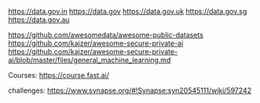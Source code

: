 https://data.gov.in
https://data.gov
https://data.gov.uk
https://data.gov.sg
https://data.gov.au

https://github.com/awesomedata/awesome-public-datasets
https://github.com/kajzer/awesome-secure-private-ai
https://github.com/kajzer/awesome-secure-private-ai/blob/master/files/general_machine_learning.md

Courses:
https://course.fast.ai/

challenges:
https://www.synapse.org/#!Synapse:syn20545111/wiki/597242
